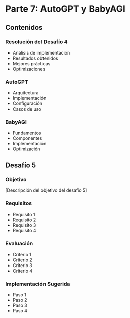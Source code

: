 # Parte 7: AutoGPT y BabyAGI

## Contenidos

### Resolución del Desafío 4
- Análisis de implementación
- Resultados obtenidos
- Mejores prácticas
- Optimizaciones

### AutoGPT
- Arquitectura
- Implementación
- Configuración
- Casos de uso

### BabyAGI
- Fundamentos
- Componentes
- Implementación
- Optimización

## Desafío 5

### Objetivo
[Descripción del objetivo del desafío 5]

### Requisitos
- Requisito 1
- Requisito 2
- Requisito 3
- Requisito 4

### Evaluación
- Criterio 1
- Criterio 2
- Criterio 3
- Criterio 4

### Implementación Sugerida
- Paso 1
- Paso 2
- Paso 3
- Paso 4 